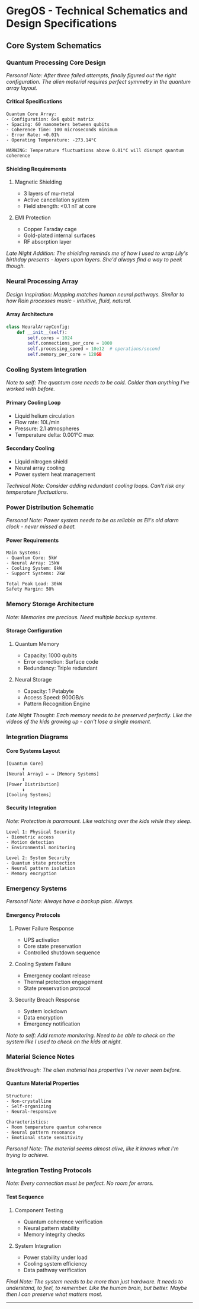 # GregOS - Technical Schematics and Design Specifications

## Core System Schematics

### Quantum Processing Core Design

*Personal Note: After three failed attempts, finally figured out the right configuration. The alien material requires perfect symmetry in the quantum array layout.*

#### Critical Specifications

```
Quantum Core Array:
- Configuration: 6x6 qubit matrix
- Spacing: 60 nanometers between qubits
- Coherence Time: 100 microseconds minimum
- Error Rate: <0.01%
- Operating Temperature: -273.14°C

WARNING: Temperature fluctuations above 0.01°C will disrupt quantum coherence
```

#### Shielding Requirements

1. Magnetic Shielding

   - 3 layers of mu-metal
   - Active cancellation system
   - Field strength: \<0.1 nT at core

1. EMI Protection

   - Copper Faraday cage
   - Gold-plated internal surfaces
   - RF absorption layer

*Late Night Addition: The shielding reminds me of how I used to wrap Lily's birthday presents - layers upon layers. She'd always find a way to peek though.*

### Neural Processing Array

*Design Inspiration: Mapping matches human neural pathways. Similar to how Rain processes music - intuitive, fluid, natural.*

#### Array Architecture

```python
class NeuralArrayConfig:
    def __init__(self):
        self.cores = 1024
        self.connections_per_core = 1000
        self.processing_speed = 10e12  # operations/second
        self.memory_per_core = 128GB
```

### Cooling System Integration

*Note to self: The quantum core needs to be cold. Colder than anything I've worked with before.*

#### Primary Cooling Loop

- Liquid helium circulation
- Flow rate: 10L/min
- Pressure: 2.1 atmospheres
- Temperature delta: 0.001°C max

#### Secondary Cooling

- Liquid nitrogen shield
- Neural array cooling
- Power system heat management

*Technical Note: Consider adding redundant cooling loops. Can't risk any temperature fluctuations.*

### Power Distribution Schematic

*Personal Note: Power system needs to be as reliable as Eli's old alarm clock - never missed a beat.*

#### Power Requirements

```
Main Systems:
- Quantum Core: 5kW
- Neural Array: 15kW
- Cooling System: 8kW
- Support Systems: 2kW

Total Peak Load: 30kW
Safety Margin: 50%
```

### Memory Storage Architecture

*Note: Memories are precious. Need multiple backup systems.*

#### Storage Configuration

1. Quantum Memory

   - Capacity: 1000 qubits
   - Error correction: Surface code
   - Redundancy: Triple redundant

1. Neural Storage

   - Capacity: 1 Petabyte
   - Access Speed: 900GB/s
   - Pattern Recognition Engine

*Late Night Thought: Each memory needs to be preserved perfectly. Like the videos of the kids growing up - can't lose a single moment.*

### Integration Diagrams

#### Core Systems Layout

```
[Quantum Core]
      ↕
[Neural Array] ← → [Memory Systems]
      ↕
[Power Distribution]
      ↕
[Cooling Systems]
```

#### Security Integration

*Note: Protection is paramount. Like watching over the kids while they sleep.*

```
Level 1: Physical Security
- Biometric access
- Motion detection
- Environmental monitoring

Level 2: System Security
- Quantum state protection
- Neural pattern isolation
- Memory encryption
```

### Emergency Systems

*Personal Note: Always have a backup plan. Always.*

#### Emergency Protocols

1. Power Failure Response

   - UPS activation
   - Core state preservation
   - Controlled shutdown sequence

1. Cooling System Failure

   - Emergency coolant release
   - Thermal protection engagement
   - State preservation protocol

1. Security Breach Response

   - System lockdown
   - Data encryption
   - Emergency notification

*Note to self: Add remote monitoring. Need to be able to check on the system like I used to check on the kids at night.*

### Material Science Notes

*Breakthrough: The alien material has properties I've never seen before.*

#### Quantum Material Properties

```
Structure:
- Non-crystalline
- Self-organizing
- Neural-responsive

Characteristics:
- Room temperature quantum coherence
- Neural pattern resonance
- Emotional state sensitivity
```

*Personal Note: The material seems almost alive, like it knows what I'm trying to achieve.*

### Integration Testing Protocols

*Note: Every connection must be perfect. No room for errors.*

#### Test Sequence

1. Component Testing

   - Quantum coherence verification
   - Neural pattern stability
   - Memory integrity checks

1. System Integration

   - Power stability under load
   - Cooling system efficiency
   - Data pathway verification

*Final Note: The system needs to be more than just hardware. It needs to understand, to feel, to remember. Like the human brain, but better. Maybe then I can preserve what matters most.*

______________________________________________________________________
